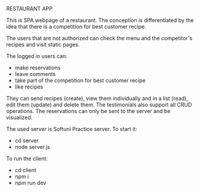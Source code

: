 RESTAURANT APP

This is SPA webpage of a restaurant. The conception is differentiated by the idea that there is a competition for best customer recipe. 

The users that are not authorized can check the menu and the competitor's recipes and visit static pages.

The logged in users can:

- make reservations
- leave comments
- take part of the competition for best customer recipe
- like recipes

They can send recipes (create), view them individually and in a list (read), edit them (update) and delete them. 
The testimonials also support all CRUD operations.
The reservations can only be sent to the server and be visualized.

The used server is Softuni Practice server. To start it:
- cd server
- node server.js

To run the client:
- cd client
- npm i
- npm run dev
